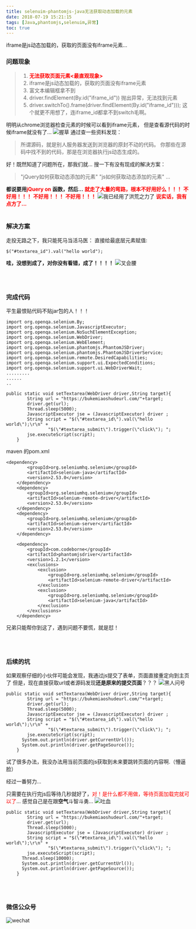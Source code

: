 ```yaml
---
title: selenuim-phantomjs-java无法获取动态加载的元素
date: 2018-07-19 15:21:15
tags: [Java,phantomjs,selenuim,异常]
toc: true
---
```

iframe是js动态加载的，获取的页面没有iframe元素...
<!--more-->
### 问题现象

>1. <font color=red>**无法获取页面元素<最直观现象>**</font>
>2. iframe是js动态加载的，获取的页面没有iframe元素
>3. 富文本编辑框拿不到
>4. driver.findElement(By.id("iframe_id")) 抛出异常，无法找到元素
>5. driver.switchTo().frame(driver.findElement(By.id("iframe_id"))); 这个就更不用想了，连iframe_id都拿不到switch毛啊。


明明从chrome浏览器检查元素的时候可以看到iframe元素，
但是查看源代码的时候iframe就没有了...
![握草](https://user-images.githubusercontent.com/21979120/42928177-33126f12-8b69-11e8-9021-bea1f550974d.jpg)
通过查一些资料发现：
> 所谓源码，就是别人服务器发送到浏览器的原封不动的代码。
> 你那些在源码中找不到的代码，那是在浏览器执行js动态生成的。

好！既然知道了问题所在，那我们就...
搜一下有没有现成的解决方案：
> "jQuery如何获取动态添加的元素"
> "js如何获取动态添加的元素"
> ...

**都说要用**<font color=red>**jQuery on** </font>**函数，然后...**
<font color=red>**就走了大量的弯路，根本不好用好么！！！**</font>
<font color=red>**不好用！！！**</font>
<font color=red>**不好用！！！**</font>
<font color=red>**不好用！！！**</font>
![我已经用了洪荒之力了](https://timgsa.baidu.com/timg?image&quality=80&size=b9999_10000&sec=1532591012&di=0509f2e1fd1ec8db460ccaf5403a2d05&imgtype=jpg&er=1&src=http%3A%2F%2Fpic.kekenet.com%2F2016%2F1216%2F81441481888940.jpg)
<font color=red>**说实话，我有点方了...**</font>
<br><br>

### 解决方案
走投无路之下，我只能死马当活马医：
直接给最底层元素赋值:
```prettyprint
$("#textarea_id").val("hello world");
```
**哇，没想到成了，对你没有看错，成了！！！！**
![叉会腰](https://ss0.bdstatic.com/70cFvHSh_Q1YnxGkpoWK1HF6hhy/it/u=1444007451,2024641395&fm=27&gp=0.jpg)

<br><br>
### 完成代码
平生最恨贴代码不贴jar包的人！！！

```prettyprint
import org.openqa.selenium.By;
import org.openqa.selenium.JavascriptExecutor;
import org.openqa.selenium.NoSuchElementException;
import org.openqa.selenium.WebDriver;
import org.openqa.selenium.WebElement;
import org.openqa.selenium.phantomjs.PhantomJSDriver;
import org.openqa.selenium.phantomjs.PhantomJSDriverService;
import org.openqa.selenium.remote.DesiredCapabilities;
import org.openqa.selenium.support.ui.ExpectedConditions;
import org.openqa.selenium.support.ui.WebDriverWait;
.........
......
..

public static void setTextarea(WebDriver driver,String target){
    	String url = "https://bukemiaoshudeurl.com/"+target;
    	driver.get(url);
    	Thread.sleep(5000);
    	JavascriptExecutor jse = (JavascriptExecutor) driver ;
    	String script = "$(\"#textarea_id\").val(\"hello world\");\r\n" +
    			"$(\"#textarea_submit\").trigger(\"click\"); ";
    	jse.executeScript(script);
    }
```
maven 的pom.xml

```prettyprint
<dependency>
	    <groupId>org.seleniumhq.selenium</groupId>
	    <artifactId>selenium-java</artifactId>
	    <version>2.53.0</version>
	</dependency>
	<dependency>
        <groupId>org.seleniumhq.selenium</groupId>
        <artifactId>selenium-remote-driver</artifactId>
        <version>2.53.0</version>
    </dependency>
    <dependency>
        <groupId>org.seleniumhq.selenium</groupId>
        <artifactId>selenium-server</artifactId>
        <version>2.53.0</version>
    </dependency>

	<dependency>
	    <groupId>com.codeborne</groupId>
	    <artifactId>phantomjsdriver</artifactId>
	    <version>1.2.1</version>
	    <exclusions>
	        <exclusion>
	            <groupId>org.seleniumhq.selenium</groupId>
	            <artifactId>selenium-remote-driver</artifactId>
	        </exclusion>
	        <exclusion>
	            <groupId>org.seleniumhq.selenium</groupId>
	            <artifactId>selenium-java</artifactId>
	        </exclusion>
	    </exclusions>
	</dependency>
```
兄弟只能帮你到这了，遇到问题不要慌，就是怼！

<br><br>
### 后续的坑
如果观察仔细的小伙伴可能会发现，我通过js提交了表单，页面直接重定向到主页了
但是，现在直接获取url或者源码发现**还是原来的提交页面**？？？
![黑人问号](https://ss0.bdstatic.com/70cFuHSh_Q1YnxGkpoWK1HF6hhy/it/u=1782530970,3939566258&fm=27&gp=0.jpg)
```prettyprint
public static void setTextarea(WebDriver driver,String target){
    	String url = "https://bukemiaoshudeurl.com/"+target;
    	driver.get(url);
    	Thread.sleep(5000);
    	JavascriptExecutor jse = (JavascriptExecutor) driver ;
    	String script = "$(\"#textarea_id\").val(\"hello world\");\r\n" +
    			"$(\"#textarea_submit\").trigger(\"click\"); ";
    	jse.executeScript(script);
      System.out.println(driver.getCurrentUrl());
      System.out.println(driver.getPageSource());
    }
```
试了很多办法，我没办法用当前页面的js获取到未来要跳转页面的内容啊.（懵逼脸）

经过一番努力...

只需要在执行完js后等待几秒就好了，<font color=red>对！是什么都不用做，等待页面加载完就可以了</font>...
感觉自己是在跟**空气**斗智斗勇...
![吐血](https://ss1.bdstatic.com/70cFuXSh_Q1YnxGkpoWK1HF6hhy/it/u=3721664201,306620058&fm=27&gp=0.jpg)
```prettyprint
public static void setTextarea(WebDriver driver,String target){
    	String url = "https://bukemiaoshudeurl.com/"+target;
    	driver.get(url);
    	Thread.sleep(5000);
    	JavascriptExecutor jse = (JavascriptExecutor) driver ;
    	String script = "$(\"#textarea_id\").val(\"hello world\");\r\n" +
    			"$(\"#textarea_submit\").trigger(\"click\"); ";
    	jse.executeScript(script);
      Thread.sleep(10000);
      System.out.println(driver.getCurrentUrl());
      System.out.println(driver.getPageSource());
    }
```
<br><br>
### 微信公众号
![wechat](https://user-images.githubusercontent.com/21979120/43175494-eabdbb26-8ff1-11e8-8c08-5309d9f5848c.png)
